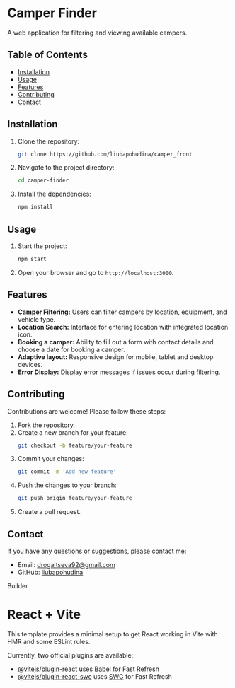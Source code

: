 # Camper Finder

A web application for filtering and viewing available campers.

## Table of Contents

- [Installation](#installation)
- [Usage](#usage)
- [Features](#features)
- [Contributing](#contributing)
- [Contact](#contact)

## Installation

1. Clone the repository:
    ```bash
    git clone https://github.com/liubapohudina/camper_front
    ```
2. Navigate to the project directory:
    ```bash
    cd camper-finder
    ```
3. Install the dependencies:
    ```bash
    npm install
    ```

## Usage

1. Start the project:
    ```bash
    npm start
    ```
2. Open your browser and go to `http://localhost:3000`.

## Features

- **Camper Filtering:** Users can filter campers by location, equipment, and vehicle type.
- **Location Search:** Interface for entering location with integrated location icon.
- **Booking a camper:** Ability to fill out a form with contact details and choose a date for booking a camper.
- **Adaptive layout:** Responsive design for mobile, tablet and desktop devices.
- **Error Display:** Display error messages if issues occur during filtering.

## Contributing

Contributions are welcome! Please follow these steps:

1. Fork the repository.
2. Create a new branch for your feature:
    ```bash
    git checkout -b feature/your-feature
    ```
3. Commit your changes:
    ```bash
    git commit -m 'Add new feature'
    ```
4. Push the changes to your branch:
    ```bash
    git push origin feature/your-feature
    ```
5. Create a pull request.


## Contact

If you have any questions or suggestions, please contact me:

- Email: drogaltseva92@gmail.com
- GitHub: [liubapohudina](https://github.com/liubapohudina)

Builder
# React + Vite

This template provides a minimal setup to get React working in Vite with HMR and some ESLint rules.

Currently, two official plugins are available:

- [@vitejs/plugin-react](https://github.com/vitejs/vite-plugin-react/blob/main/packages/plugin-react/README.md) uses [Babel](https://babeljs.io/) for Fast Refresh
- [@vitejs/plugin-react-swc](https://github.com/vitejs/vite-plugin-react-swc) uses [SWC](https://swc.rs/) for Fast Refresh
